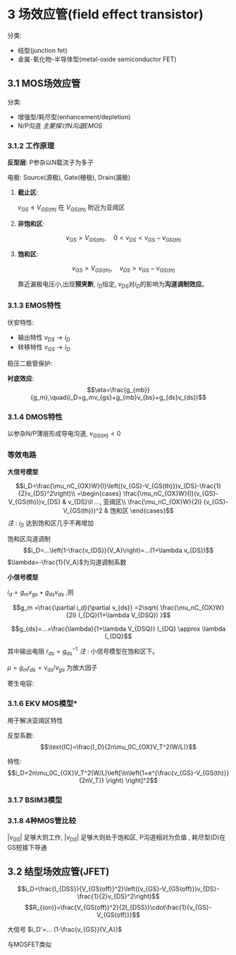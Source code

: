 # 3 场效应管(field effect transistor)
分类:
- 结型(junction fet)
- 金属-氧化物-半导体型(metal-oxide semiconductor FET)

## 3.1 MOS场效应管
分类:
- 增强型/耗尽型(enhancement/depletion)
- N/P沟道
*主要探讨N沟道EMOS*

### 3.1.2 工作原理
**反型层**: P参杂以N载流子为多子

电极: Source(源极), Gate(栅极), Drain(漏极)

1. **截止区**:
   
    $v_{GS}\le V_{GS(th)}$
    在 $V_{GS(th)}$ 附近为亚阈区
2. **非饱和区**:
   
    $$v_{GS}>V_{GS(th)},\quad 0<v_{DS}<v_{GS}-v_{GS(th)}$$

3. **饱和区**:

    $$v_{GS}>V_{GS(th)},\quad v_{DS}>v_{GS}-v_{GS(th)}$$

    靠近漏极电压小,出现**预夹断**, $i_D$恒定, $v_{DS}$对$i_D$的影响为**沟道调制效应**。
### 3.1.3 EMOS特性

伏安特性:

  - 输出特性 $v_{DS}\to i_D$
  - 转移特性 $v_{GS}\to i_D$

稳压二极管保护:

**衬底效应**:
$$\eta=\frac{g_{mb}}{g_m},\quad(i_D=g_mv_{gs}+g_{mb}v_{bs}+g_{ds}v_{ds})$$

### 3.1.4 DMOS特性

以参杂N/P薄层形成导电沟道, $v_{GS(th)}<0$

### 等效电路

**大信号模型**

$$i_D=\frac{\mu_nC_{OX}W}{l}\left((v_{GS}-V_{GS(th)})v_{DS}-\frac{1}{2}v_{DS}^2\right)\\
=\begin{cases}
    \frac{\mu_nC_{OX}W}{l}(v_{GS}-V_{GS(th)})v_{DS} & v_{DS}\ll ..., 亚阈区\\
    \frac{\mu_nC_{OX}W}{2l} (v_{GS}-V_{GS(th)})^2 & 饱和区
\end{cases}$$
*注* : $i_D$ 达到饱和区几乎不再增加

饱和区沟道调制
$$i_D=...\left(1-\frac{v_{DS}}{V_A}\right)=...(1+\lambda v_{DS})$$
$\lambda=-\frac{1}{V_A}$为沟道调制系数

**小信号模型**

$i_d=g_mv_{gs}+g_{ds}v_{ds}$ ,则

$$g_m =\frac{\partial i_d}{\partial v_{ds}} =2\sqrt{ \frac{\mu_nC_{OX}W}{2l} I_{DQ}(1+\lambda V_{DSQ}) }$$

$$g_{ds}=...=\frac{\lambda}{1+\lambda V_{DSQ}} I_{DQ} \approx \lambda I_{DQ}$$

其中输出电阻 $r_{ds}=g_{ds}^{-1}$
*注* : 小信号模型在饱和区下。

$\mu=g_mr_{ds}=v_{ds}/v_{gs}$
为放大因子

寄生电容:

### 3.1.6 EKV MOS模型\*
用于解决亚阈区特性

反型系数:
$$\text{IC}=\frac{I_D}{2n\mu_0C_{OX}V_T^2(W/L)}$$

特性:
$$i_D=2n\mu_0C_{OX}V_T^2(W/L)\left[\ln\left(1+e^{\frac{v_{GS}-V_{GS(th)}}{2nV_T}} \right) \right]^2$$

### 3.1.7 BSIM3模型
### 3.1.8 4种MOS管比较

$|v_{GS}|$ 足够大则工作, $|v_{DS}|$ 足够大则处于饱和区, P沟道相对为负值
, 耗尽型(D)在GS短接下导通

## 3.2 结型场效应管(JFET)

$$i_D=\frac{I_{DSS}}{V_{GS(off)}^2}\left((v_{GS}-V_{GS(off)})v_{DS}-\frac{1}{2}v_{DS}^2\right)$$
$$R_{(on)}=\frac{V_{GS(off)}^2}{2I_{DSS}}\cdot\frac{1}{v_{GS}-V_{GS(off)}}$$

大信号 $i_D'=... (1-\frac{v_{GS}}{V_A})$

与MOSFET类似
